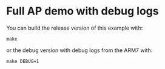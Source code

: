 # Full AP demo with debug logs

You can build the release version of this example with:

```
make
```

or the debug version with debug logs from the ARM7 with:

```
make DEBUG=1
```
